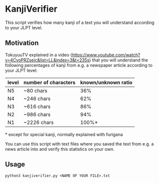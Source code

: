 # KanjiVerifier
This script verifies how many kanji of a text you will understand according to your JLPT level. 

## Motivation

TokuyuuTV explained in a video (https://www.youtube.com/watch?v=4CvoPRZsejc&list=LL&index=3&t=235s) that you will understand the following percentages of kanji from e.g. a newspaper article according to your JLPT level:


| level | number of characters |  known/unknown ratio  |
| ----- | -------------------- | ------------- |
| N5    |  ~80 chars           | 36%           |
| N4    |  ~246 chars          | 62%           |
| N3    |  ~616 chars          | 86%           |
| N2    |  ~986 chars          | 94%           |
| N1    |  ~2226 chars         | 100%*         | 

\* except for special kanji, normally explained with furigana 

You can use this script with text files where you saved the text from e.g. a news article into and verify this statistics on your own.


## Usage

[^1]: Insert your e.g. article's text into a file. (test.txt includes an example)
[^2]: Run the script by executing:
```
python3 kanjiverifier.py <NAME OF YOUR FILE>.txt
```
